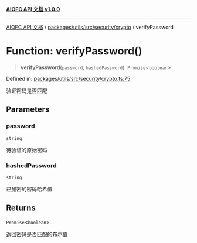 [**AIOFC API 文档 v1.0.0**](../../../../../../README.md)

***

[AIOFC API 文档](../../../../../../modules.md) / [packages/utils/src/security/crypto](../README.md) / verifyPassword

# Function: verifyPassword()

> **verifyPassword**(`password`, `hashedPassword`): `Promise`\<`boolean`\>

Defined in: [packages/utils/src/security/crypto.ts:75](https://github.com/aiofc-nx/aiofc-server-20250113/blob/c42968e9d610c830827b0ce80268360670d99c8b/packages/utils/src/security/crypto.ts#L75)

验证密码是否匹配

## Parameters

### password

`string`

待验证的原始密码

### hashedPassword

`string`

已加密的密码哈希值

## Returns

`Promise`\<`boolean`\>

返回密码是否匹配的布尔值
